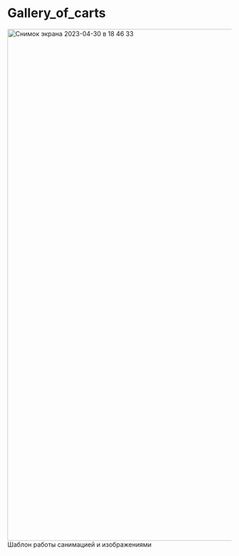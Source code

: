 # Gallery_of_carts
<img width="1150" alt="Снимок экрана 2023-04-30 в 18 46 33" src="https://user-images.githubusercontent.com/103593586/235359402-983bbc44-c678-4937-82b8-637eada71b2a.png">
Шаблон работы санимацией и изображениями

